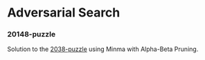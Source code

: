 # Adversarial Search

### 20148-puzzle

Solution to the [2038-puzzle](gabrielecirulli.github.io/2048 ) using Minma with Alpha-Beta Pruning.
